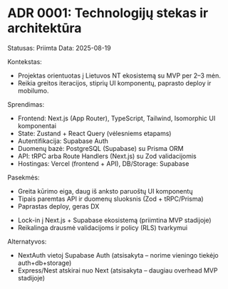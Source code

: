 # ADR 0001: Technologijų stekas ir architektūra

Statusas: Priimta
Data: 2025-08-19

Kontekstas:
- Projektas orientuotas į Lietuvos NT ekosistemą su MVP per 2–3 mėn.
- Reikia greitos iteracijos, stiprių UI komponentų, paprasto deploy ir mobilumo.

Sprendimas:
- Frontend: Next.js (App Router), TypeScript, Tailwind, Isomorphic UI komponentai
- State: Zustand + React Query (vėlesniems etapams)
- Autentifikacija: Supabase Auth
- Duomenų bazė: PostgreSQL (Supabase) su Prisma ORM
- API: tRPC arba Route Handlers (Next.js) su Zod validacijomis
- Hostingas: Vercel (frontend + API), DB/Storage: Supabase

Pasekmės:
+ Greita kūrimo eiga, daug iš anksto paruoštų UI komponentų
+ Tipais paremtas API ir duomenų sluoksnis (Zod + tRPC/Prisma)
+ Paprastas deploy, geras DX
- Lock-in į Next.js + Supabase ekosistemą (priimtina MVP stadijoje)
- Reikalinga drausmė validacijoms ir policy (RLS) tvarkymui

Alternatyvos:
- NextAuth vietoj Supabase Auth (atsisakyta – norime vieningo tiekėjo auth+db+storage)
- Express/Nest atskirai nuo Next (atsisakyta – daugiau overhead MVP stadijoje)

